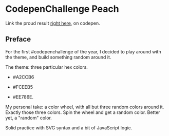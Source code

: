 # CodepenChallenge Peach

Link the proud result [right here](https://codepen.io/borntofrappe/full/zyLoJR), on codepen.

## Preface

For the first #codepenchallenge of the year, I decided to play around with the theme, and build something random around it.

The theme: three particular hex colors.

- #A2CCB6

- #FCEEB5

- #EE786E.

My personal take: a color wheel, with all but three random colors around it. Exactly those three colors. Spin the wheel and get a random color. Better yet, a "random" color.

Solid practice with SVG syntax and a bit of JavaScript logic.
